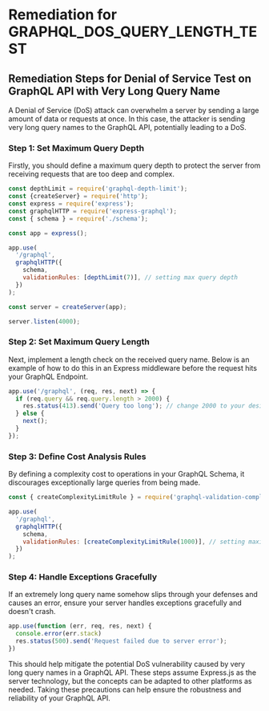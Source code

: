 # Remediation for GRAPHQL_DOS_QUERY_LENGTH_TEST

## Remediation Steps for Denial of Service Test on GraphQL API with Very Long Query Name

A Denial of Service (DoS) attack can overwhelm a server by sending a large amount of data or requests at once. In this case, the attacker is sending very long query names to the GraphQL API, potentially leading to a DoS. 

### Step 1: Set Maximum Query Depth

Firstly, you should define a maximum query depth to protect the server from receiving requests that are too deep and complex.

```javascript
const depthLimit = require('graphql-depth-limit');
const {createServer} = require('http');
const express = require('express');
const graphqlHTTP = require('express-graphql');
const { schema } = require('./schema');

const app = express();

app.use(
  '/graphql',
  graphqlHTTP({
    schema,
    validationRules: [depthLimit(7)], // setting max query depth
  })
);

const server = createServer(app);

server.listen(4000);
```

### Step 2: Set Maximum Query Length

Next, implement a length check on the received query name. Below is an example of how to do this in an Express middleware before the request hits your GraphQL Endpoint.

```javascript
app.use('/graphql', (req, res, next) => {
  if (req.query && req.query.length > 2000) { 
    res.status(413).send('Query too long'); // change 2000 to your desired maximum length
  } else {
    next();
  }
});
```

### Step 3: Define Cost Analysis Rules

By defining a complexity cost to operations in your GraphQL Schema, it discourages exceptionally large queries from being made.

```javascript
const { createComplexityLimitRule } = require('graphql-validation-complexity');

app.use(
  '/graphql',
  graphqlHTTP({
    schema,
    validationRules: [createComplexityLimitRule(1000)], // setting maximum query complexity
  })
);
```

### Step 4: Handle Exceptions Gracefully

If an extremely long query name somehow slips through your defenses and causes an error, ensure your server handles exceptions gracefully and doesn't crash.

```javascript
app.use(function (err, req, res, next) {
  console.error(err.stack)
  res.status(500).send('Request failed due to server error');
})
```

This should help mitigate the potential DoS vulnerability caused by very long query names in a GraphQL API. These steps assume Express.js as the server technology, but the concepts can be adapted to other platforms as needed. Taking these precautions can help ensure the robustness and reliability of your GraphQL API.